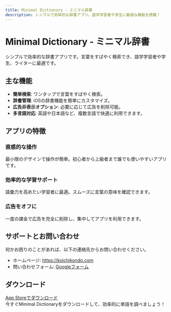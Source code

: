 ```yaml
---
title: Minimal Dictionary - ミニマル辞書
description: シンプルで効率的な辞書アプリ。語学学習者や学生に最適な機能を搭載！
---
```

# Minimal Dictionary - ミニマル辞書
シンプルで効率的な辞書アプリです。言葉をすばやく検索でき、語学学習者や学生、ライターに最適です。
## 主な機能
- **簡単検索**: ワンタップで言葉をすばやく検索。
- **辞書管理**: iOSの辞書機能を簡単にカスタマイズ。
- **広告非表示オプション**: 必要に応じて広告を削除可能。
- **多言語対応**: 英語や日本語など、複数言語で快適に利用できます。
## アプリの特徴
### 直感的な操作
最小限のデザインで操作が簡単。初心者から上級者まで誰でも使いやすいアプリです。
### 効率的な学習サポート
語彙力を高めたい学習者に最適。スムーズに言葉の意味を確認できます。
### 広告をオフに
一度の課金で広告を完全に削除し、集中してアプリを利用できます。
## サポートとお問い合わせ
何かお困りのことがあれば、以下の連絡先からお問い合わせください。
- ホームページ: https://koichikondo.com
- 問い合わせフォーム: [Googleフォーム](https://forms.gle/M5kwbKQJ5SQz1bKF9)
## ダウンロード
[App Storeでダウンロード](https://apps.apple.com/jp/app/minimal-dictionary/id6738939116?l=jp-jp)  
今すぐMinimal Dictionaryをダウンロードして、効率的に単語を調べましょう！